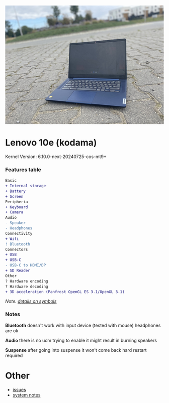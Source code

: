 ![homestar](./assets/ips3.jpg)

# Lenovo 10e (kodama)

Kernel Version: 6.10.0-next-20240725-cos-mt9+

### Features table
```diff
Basic
+ Internal storage
+ Battery
+ Screen
Peripheria
+ Keyboard
+ Camera
Audio
- Speaker
- Headphones
Connectivity
+ Wifi
! Bluetooth
Connectors
+ USB
+ USB-C
- USB-C to HDMI/DP
+ SD Reader
Other
? Hardware encoding
? Hardware decoding
+ 3D acceleration (Panfrost OpenGL ES 3.1/OpenGL 3.1)
```
_Note. [details on symbols](../adding-device.md)_
### Notes

**Bluetooth**
doesn't work with input device (tested with mouse)
headphones are ok

**Audio**
there is no ucm
trying to enable it might result in burning speakers

**Suspense**
after going into suspense it won't come back
hard restart required

# Other

- [issues](https://github.com/hexdump0815/imagebuilder/issues/228)
- [system notes](../../../../systems/chromebook_corsola/readme.md)